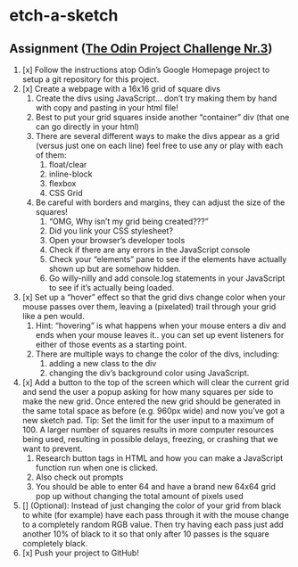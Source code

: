 # etch-a-sketch

## Assignment ([The Odin Project Challenge Nr.3](https://www.theodinproject.com/courses/foundations/lessons/etch-a-sketch-project))
1. [x] Follow the instructions atop Odin’s Google Homepage project to setup a git repository for this project.
1. [x] Create a webpage with a 16x16 grid of square divs
    1. Create the divs using JavaScript… don’t try making them by hand with copy and pasting in your html file!
    1. Best to put your grid squares inside another “container” div (that one can go directly in your html)
    1. There are several different ways to make the divs appear as a grid (versus just one on each line) feel free to use any or play with each of them:
        1. float/clear
        1. inline-block
        1. flexbox
        1. CSS Grid
    1. Be careful with borders and margins, they can adjust the size of the squares!
        1. “OMG, Why isn’t my grid being created???”
        1. Did you link your CSS stylesheet?
        1. Open your browser’s developer tools
        1. Check if there are any errors in the JavaScript console
        1. Check your “elements” pane to see if the elements have actually shown up but are somehow hidden.
        1. Go willy-nilly and add console.log statements in your JavaScript to see if it’s actually being loaded.
1. [x] Set up a “hover” effect so that the grid divs change color when your mouse passes over them, leaving a (pixelated) trail through your grid like a pen would.
    1. Hint: “hovering” is what happens when your mouse enters a div and ends when your mouse leaves it.. you can set up event listeners for either of those events as a starting point.
    1. There are multiple ways to change the color of the divs, including:
        1. adding a new class to the div
        1. changing the div’s background color using JavaScript.
1. [x] Add a button to the top of the screen which will clear the current grid and send the user a popup asking for how many squares per side to make the new grid. Once entered the new grid should be generated in the same total space as before (e.g. 960px wide) and now you’ve got a new sketch pad. Tip: Set the limit for the user input to a maximum of 100. A larger number of squares results in more computer resources being used, resulting in possible delays, freezing, or crashing that we want to prevent.
    1. Research button tags in HTML and how you can make a JavaScript function run when one is clicked.
    1. Also check out prompts
    1. You should be able to enter 64 and have a brand new 64x64 grid pop up without changing the total amount of pixels used
1. [] (Optional): Instead of just changing the color of your grid from black to white (for example) have each pass through it with the mouse change to a completely random RGB value. Then try having each pass just add another 10% of black to it so that only after 10 passes is the square completely black.
1. [x] Push your project to GitHub!